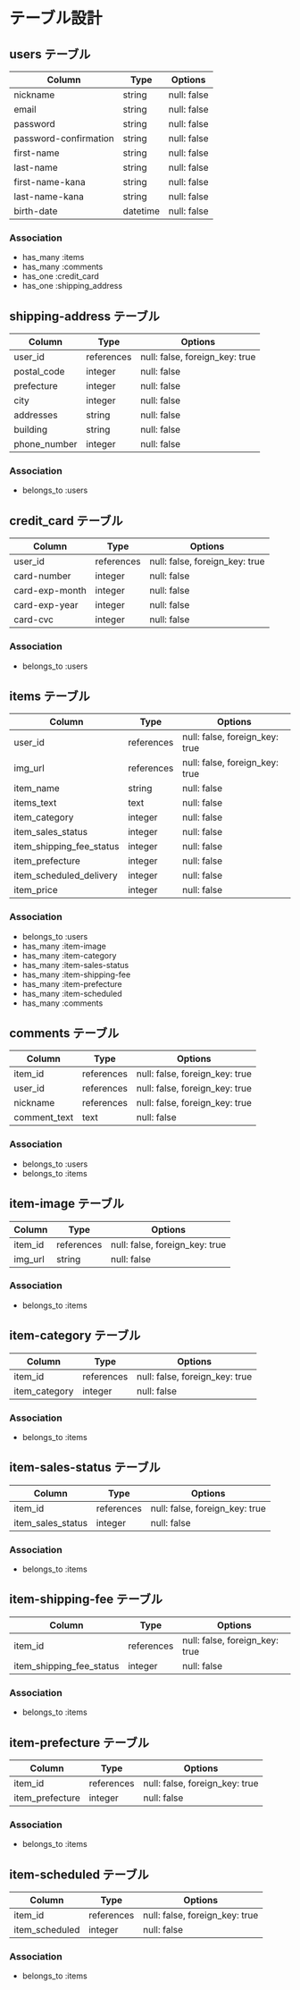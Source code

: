 # テーブル設計

## users テーブル

| Column                | Type     | Options     |
| --------------------- | -------- | ----------- |
| nickname              | string   | null: false |
| email                 | string   | null: false |
| password              | string   | null: false |
| password-confirmation | string   | null: false |
| first-name            | string   | null: false |
| last-name             | string   | null: false |
| first-name-kana       | string   | null: false |
| last-name-kana        | string   | null: false |
| birth-date            | datetime | null: false |

### Association

- has_many :items
- has_many :comments
- has_one :credit_card
- has_one :shipping_address


## shipping-address テーブル

| Column       | Type       | Options                        |
| ------------ | ---------- | ------------------------------ |
| user_id      | references | null: false, foreign_key: true |
| postal_code  | integer    | null: false                    |
| prefecture   | integer    | null: false                    |
| city         | integer    | null: false                    |
| addresses    | string     | null: false                    |
| building     | string     | null: false                    |
| phone_number | integer    | null: false                    |

### Association

- belongs_to :users


## credit_card テーブル

| Column         | Type       | Options                        |
| -------------- | ---------- | ------------------------------ |
| user_id        | references | null: false, foreign_key: true |
| card-number    | integer    | null: false                    |
| card-exp-month | integer    | null: false                    |
| card-exp-year  | integer    | null: false                    |
| card-cvc       | integer    | null: false                    |

### Association

- belongs_to :users


## items テーブル

| Column                   | Type       | Options                        |
| ------------------------ | ---------- | ------------------------------ |
| user_id                  | references | null: false, foreign_key: true |
| img_url                  | references | null: false, foreign_key: true |
| item_name                | string     | null: false                    |
| items_text               | text       | null: false                    |
| item_category            | integer    | null: false                    |
| item_sales_status        | integer    | null: false                    |
| item_shipping_fee_status | integer    | null: false                    |
| item_prefecture          | integer    | null: false                    |
| item_scheduled_delivery  | integer    | null: false                    |
| item_price               | integer    | null: false                    |

### Association

- belongs_to :users
- has_many :item-image
- has_many :item-category
- has_many :item-sales-status
- has_many :item-shipping-fee
- has_many :item-prefecture
- has_many :item-scheduled
- has_many :comments


## comments テーブル

| Column       | Type       | Options                        |
| ------------ | ---------- | ------------------------------ |
| item_id      | references | null: false, foreign_key: true |
| user_id      | references | null: false, foreign_key: true |
| nickname     | references | null: false, foreign_key: true |
| comment_text | text       | null: false                    |

### Association

- belongs_to :users
- belongs_to :items


## item-image テーブル

| Column         | Type       | Options                        |
| -------------- | ---------- | ------------------------------ |
| item_id        | references | null: false, foreign_key: true |
| img_url        | string     | null: false                    |

### Association

- belongs_to :items


## item-category テーブル

| Column         | Type       | Options                        |
| -------------- | ---------- | ------------------------------ |
| item_id        | references | null: false, foreign_key: true |
| item_category  | integer    | null: false                    |

### Association

- belongs_to :items


## item-sales-status テーブル

| Column              | Type       | Options                        |
| ------------------- | ---------- | ------------------------------ |
| item_id             | references | null: false, foreign_key: true |
| item_sales_status   | integer    | null: false                    |

### Association

- belongs_to :items


## item-shipping-fee テーブル

| Column                     | Type       | Options                        |
| -------------------------- | ---------- | ------------------------------ |
| item_id                    | references | null: false, foreign_key: true |
| item_shipping_fee_status   | integer    | null: false                    |

### Association

- belongs_to :items


## item-prefecture テーブル

| Column            | Type       | Options                        |
| ----------------- | ---------- | ------------------------------ |
| item_id           | references | null: false, foreign_key: true |
| item_prefecture   | integer    | null: false                    |

### Association

- belongs_to :items


## item-scheduled テーブル

| Column            | Type       | Options                        |
| ----------------- | ---------- | ------------------------------ |
| item_id           | references | null: false, foreign_key: true |
| item_scheduled    | integer    | null: false                    |

### Association

- belongs_to :items

